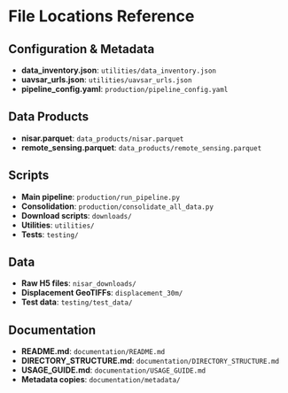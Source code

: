 # File Locations Reference

## Configuration & Metadata
- **data_inventory.json**: `utilities/data_inventory.json`
- **uavsar_urls.json**: `utilities/uavsar_urls.json`
- **pipeline_config.yaml**: `production/pipeline_config.yaml`

## Data Products
- **nisar.parquet**: `data_products/nisar.parquet`
- **remote_sensing.parquet**: `data_products/remote_sensing.parquet`

## Scripts
- **Main pipeline**: `production/run_pipeline.py`
- **Consolidation**: `production/consolidate_all_data.py`
- **Download scripts**: `downloads/`
- **Utilities**: `utilities/`
- **Tests**: `testing/`

## Data
- **Raw H5 files**: `nisar_downloads/`
- **Displacement GeoTIFFs**: `displacement_30m/`
- **Test data**: `testing/test_data/`

## Documentation
- **README.md**: `documentation/README.md`
- **DIRECTORY_STRUCTURE.md**: `documentation/DIRECTORY_STRUCTURE.md`
- **USAGE_GUIDE.md**: `documentation/USAGE_GUIDE.md`
- **Metadata copies**: `documentation/metadata/`

